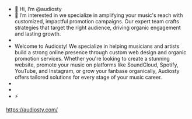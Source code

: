 - 👋 Hi, I’m @audiosty
- 👀 I’m interested in we specialize in amplifying your music's reach with customized, impactful promotion campaigns. Our expert team crafts strategies that target the right audience, driving organic engagement and lasting growth.
-
- Welcome to Audiosty! We specialize in helping musicians and artists build a strong online presence through custom web design and organic promotion services. Whether you're looking to create a stunning website, promote your music on platforms like SoundCloud, Spotify, YouTube, and Instagram, or grow your fanbase organically, Audiosty offers tailored solutions for every stage of your music career.
- 
- 
- ⚡ 

<!---
audiosty/audiosty is a ✨ special ✨ repository because its `README.md` (this file) appears on your GitHub profile.
You can click the Preview link to take a look at your changes.
--->
https://audiosty.com/
